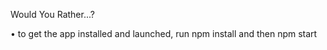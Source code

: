 Would You Rather...? 

• to get the app installed and launched, run npm install and then npm start



